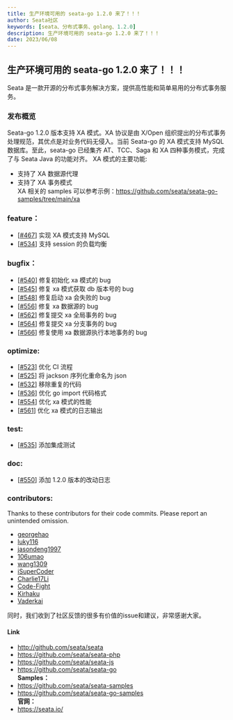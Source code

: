 ```yaml
---
title: 生产环境可用的 seata-go 1.2.0 来了！！！
author: Seata社区
keywords: [seata、分布式事务、golang、1.2.0]
description: 生产环境可用的 seata-go 1.2.0 来了！！！
date: 2023/06/08
---
```


## 生产环境可用的 seata-go 1.2.0 来了！！！

Seata 是一款开源的分布式事务解决方案，提供高性能和简单易用的分布式事务服务。

### 发布概览
Seata-go 1.2.0 版本支持 XA 模式。XA 协议是由 X/Open 组织提出的分布式事务处理规范，其优点是对业务代码无侵入。当前 Seata-go 的 XA 模式支持 MySQL 数据库。至此，seata-go 已经集齐 AT、TCC、Saga 和 XA 四种事务模式，完成了与 Seata Java 的功能对齐。 XA 模式的主要功能:
- 支持了 XA 数据源代理 
- 支持了 XA 事务模式  
XA 相关的 samples 可以参考示例：https://github.com/seata/seata-go-samples/tree/main/xa

### feature：

- [[#467](https://github.com/seata/seata-go/pull/467)] 实现 XA 模式支持 MySQL
- [[#534](https://github.com/seata/seata-go/pull/534)] 支持 session 的负载均衡

### bugfix：

- [[#540](https://github.com/seata/seata-go/pull/540)] 修复初始化 xa 模式的 bug
- [[#545](https://github.com/seata/seata-go/pull/545)] 修复 xa 模式获取 db 版本号的 bug
- [[#548](https://github.com/seata/seata-go/pull/548)] 修复启动 xa 会失败的 bug
- [[#556](https://github.com/seata/seata-go/pull/556)] 修复 xa 数据源的 bug
- [[#562](https://github.com/seata/seata-go/pull/562)] 修复提交 xa 全局事务的 bug
- [[#564](https://github.com/seata/seata-go/pull/564)] 修复提交 xa 分支事务的 bug
- [[#566](https://github.com/seata/seata-go/pull/566)] 修复使用 xa 数据源执行本地事务的 bug

### optimize:

- [[#523](https://github.com/seata/seata-go/pull/523)] 优化 CI 流程
- [[#525](https://github.com/seata/seata-go/pull/456)] 将 jackson 序列化重命名为 json
- [[#532](https://github.com/seata/seata-go/pull/532)] 移除重复的代码
- [[#536](https://github.com/seata/seata-go/pull/536)] 优化 go import 代码格式
- [[#554](https://github.com/seata/seata-go/pull/554)] 优化 xa 模式的性能
- [[#561](https://github.com/seata/seata-go/pull/561)] 优化 xa 模式的日志输出

### test:

- [[#535](https://github.com/seata/seata-go/pull/535)] 添加集成测试

### doc:
- [[#550](https://github.com/seata/seata-go/pull/550)] 添加 1.2.0 版本的改动日志


### contributors:

Thanks to these contributors for their code commits. Please report an unintended omission.

- [georgehao](https://github.com/georgehao)
- [luky116](https://github.com/luky116)
- [jasondeng1997](https://github.com/jasondeng1997)
- [106umao](https://github.com/106umao)
- [wang1309](https://github.com/wang1309)
- [iSuperCoder](https://github.com/iSuperCoder)
- [Charlie17Li](https://github.com/Charlie17Li)
- [Code-Fight](https://github.com/Code-Fight)
- [Kirhaku](https://github.com/Kirhaku)
- [Vaderkai](https://github.com/VaderKai)

同时，我们收到了社区反馈的很多有价值的issue和建议，非常感谢大家。


#### Link

- http://github.com/seata/seata
- https://github.com/seata/seata-php
- https://github.com/seata/seata-js
- https://github.com/seata/seata-go   
  **Samples：**
- https://github.com/seata/seata-samples
- https://github.com/seata/seata-go-samples   
  **官网：**   
- https://seata.io/